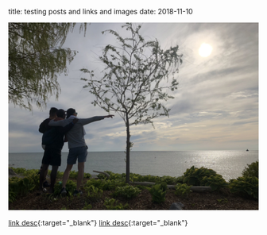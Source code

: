 title: testing posts and links and images
date: 2018-11-10

![Chris, Jung and Joel at the beach in Goderich](../img/boys.jpg "Beach in Goderich")

[link desc](https://blog.getpelican.com/){:target="_blank"}
[link desc]({filename}../posts/README.md){:target="_blank"}